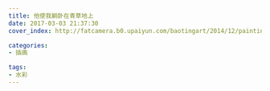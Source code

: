 ```yaml
---
title: 他使我躺卧在青草地上
date: 2017-03-03 21:37:30
cover_index: http://fatcamera.b0.upaiyun.com/baotingart/2014/12/painting-0003-180x180.jpg

categories:
- 插画

tags:
- 水彩
---
```

